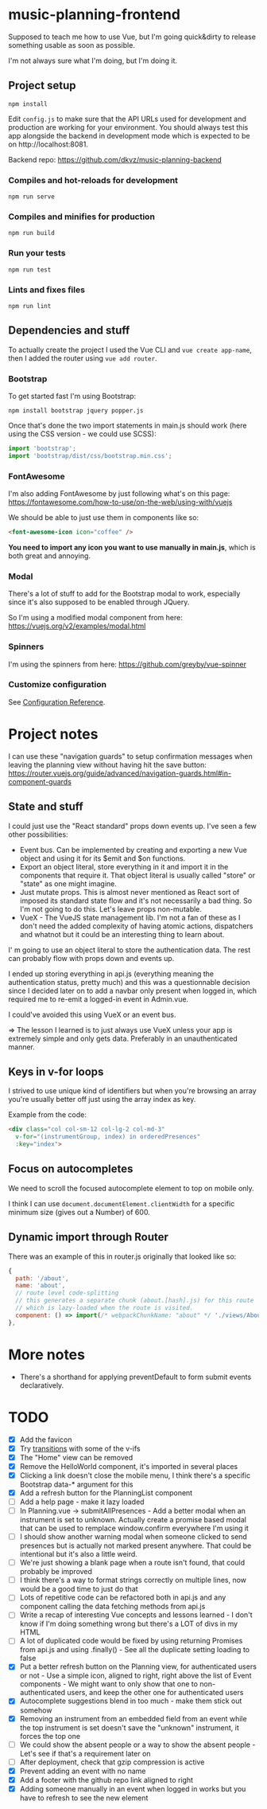 # music-planning-frontend
Supposed to teach me how to use Vue, but I'm going quick&dirty to release something usable as soon as possible.

I'm not always sure what I'm doing, but I'm doing it.

## Project setup
```
npm install
```

Edit `config.js` to make sure that the API URLs used for development and production are working for your environment. You should always test this app alongside the backend in development mode which is expected to be on http://localhost:8081.

Backend repo: https://github.com/dkvz/music-planning-backend

### Compiles and hot-reloads for development
```
npm run serve
```

### Compiles and minifies for production
```
npm run build
```

### Run your tests
```
npm run test
```

### Lints and fixes files
```
npm run lint
```

## Dependencies and stuff
To actually create the project I used the Vue CLI and `vue create app-name`, then I added the router using `vue add router`.

### Bootstrap
To get started fast I'm using Bootstrap:
```
npm install bootstrap jquery popper.js
```

Once that's done the two import statements in main.js should work (here using the CSS version - we could use SCSS):
```js
import 'bootstrap';
import 'bootstrap/dist/css/bootstrap.min.css';
```

### FontAwesome
I'm also adding FontAwesome by just following what's on this page: https://fontawesome.com/how-to-use/on-the-web/using-with/vuejs

We should be able to just use them in components like so:
```html
<font-awesome-icon icon="coffee" />
```

**You need to import any icon you want to use manually in main.js**, which is both great and annoying.

### Modal
There's a lot of stuff to add for the Bootstrap modal to work, especially since it's also supposed to be enabled through JQuery.

So I'm using a modified modal component from here: https://vuejs.org/v2/examples/modal.html

### Spinners
I'm using the spinners from here: https://github.com/greyby/vue-spinner

### Customize configuration
See [Configuration Reference](https://cli.vuejs.org/config/).

# Project notes
I can use these "navigation guards" to setup confirmation messages when leaving the planning view without having hit the save button: https://router.vuejs.org/guide/advanced/navigation-guards.html#in-component-guards

## State and stuff
I could just use the "React standard" props down events up. I've seen a few other possibilities:
* Event bus. Can be implemented by creating and exporting a new Vue object and using it for its $emit and $on functions.
* Export an object literal, store everything in it and import it in the components that require it. That object literal is usually called "store" or "state" as one might imagine.
* Just mutate props. This is almost never mentioned as React sort of imposed its standard state flow and it's not necessarily a bad thing. So I'm not going to do this. Let's leave props non-mutable.
* VueX - The VueJS state management lib. I'm not a fan of these as I don't need the added complexity of having atomic actions, dispatchers and whatnot but it could be an interesting thing to learn about.

I' m going to use an object literal to store the authentication data. The rest can probably flow with props down and events up.

I ended up storing everything in api.js (everything meaning the authentication status, pretty much) and this was a questionnable decision since I decided later on to add a navbar only present when logged in, which required me to re-emit a logged-in event in Admin.vue.

I could've avoided this using VueX or an event bus.

=> The lesson I learned is to just always use VueX unless your app is extremely simple and only gets data. Preferably in an unauthenticated manner.

## Keys in v-for loops
I strived to use unique kind of identifiers but when you're browsing an array you're usually better off just using the array index as key.

Example from the code:
```html
<div class="col col-sm-12 col-lg-2 col-md-3"
  v-for="(instrumentGroup, index) in orderedPresences" 
  :key="index">
```

## Focus on autocompletes
We need to scroll the focused autocomplete element to top on mobile only.

I think I can use `document.documentElement.clientWidth` for a specific minimum size (gives out a Number) of 600.

## Dynamic import through Router
There was an example of this in router.js originally that looked like so:
```js
{
  path: '/about',
  name: 'about',
  // route level code-splitting
  // this generates a separate chunk (about.[hash].js) for this route
  // which is lazy-loaded when the route is visited.
  component: () => import(/* webpackChunkName: "about" */ './views/About.vue')
},
```

# More notes
* There's a shorthand for applying preventDefault to form submit events declaratively.

# TODO
- [x] Add the favicon
- [x] Try [transitions](https://vuejs.org/v2/guide/transitions.html) with some of the v-ifs
- [x] The "Home" view can be removed
- [x] Remove the HelloWorld component, it's imported in several places
- [x] Clicking a link doesn't close the mobile menu, I think there's a specific Bootstrap data-* argument for this
- [x] Add a refresh button for the PlanningList component
- [ ] Add a help page - make it lazy loaded
- [ ] In Planning.vue -> submitAllPresences - Add a better modal when an instrument is set to unknown. Actually create a promise based modal that can be used to remplace window.confirm everywhere I'm using it
- [ ] I should show another warning modal when someone clicked to send presences but is actually not marked present anywhere. That could be intentional but it's also a little weird.
- [ ] We're just showing a blank page when a route isn't found, that could probably be improved
- [ ] I think there's a way to format strings correctly on multiple lines, now would be a good time to just do that
- [ ] Lots of repetitive code can be refactored both in api.js and any component calling the data fetching methods from api.js
- [ ] Write a recap of interesting Vue concepts and lessons learned -  I don't know if I'm doing something wrong but there's a LOT of divs in my HTML
- [ ] A lot of duplicated code would be fixed by using returning Promises from api.js and using .finally() - See all the duplicate setting loading to false
- [x] Put a better refresh button on the Planning view, for authenticated users or not - Use a simple icon, aligned to right, right above the list of Event components - We might want to only show that one to non-authenticated users, and keep the other one for authenticated users
- [x] Autocomplete suggestions blend in too much - make them stick out somehow
- [x] Removing an instrument from an embedded field from an event while the top instrument is set doesn't save the "unknown" instrument, it forces the top one
- [ ] We could show the absent people or a way to show the absent people - Let's see if that's a requirement later on
- [ ] After deployment, check that gzip compression is active
- [x] Prevent adding an event with no name
- [x] Add a footer with the github repo link aligned to right
- [x] Adding someone manually in an event when logged in works but you have to refresh to see the new element